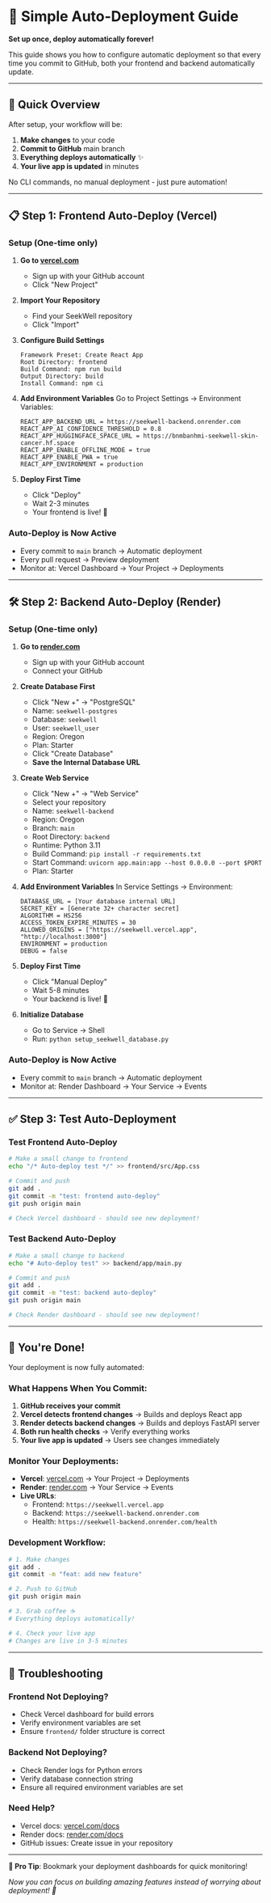 # 🚀 Simple Auto-Deployment Guide

**Set up once, deploy automatically forever!**

This guide shows you how to configure automatic deployment so that every time you commit to GitHub, both your frontend and backend automatically update.

---

## 🎯 **Quick Overview**

After setup, your workflow will be:
1. **Make changes** to your code
2. **Commit to GitHub** main branch  
3. **Everything deploys automatically** ✨
4. **Your live app is updated** in minutes

No CLI commands, no manual deployment - just pure automation!

---

## 📋 **Step 1: Frontend Auto-Deploy (Vercel)**

### **Setup (One-time only)**

1. **Go to [vercel.com](https://vercel.com)**
   - Sign up with your GitHub account
   - Click "New Project"

2. **Import Your Repository**
   - Find your SeekWell repository
   - Click "Import"

3. **Configure Build Settings**
   ```
   Framework Preset: Create React App
   Root Directory: frontend
   Build Command: npm run build  
   Output Directory: build
   Install Command: npm ci
   ```

4. **Add Environment Variables**
   Go to Project Settings → Environment Variables:
   ```
   REACT_APP_BACKEND_URL = https://seekwell-backend.onrender.com
   REACT_APP_AI_CONFIDENCE_THRESHOLD = 0.8
   REACT_APP_HUGGINGFACE_SPACE_URL = https://bnmbanhmi-seekwell-skin-cancer.hf.space
   REACT_APP_ENABLE_OFFLINE_MODE = true
   REACT_APP_ENABLE_PWA = true
   REACT_APP_ENVIRONMENT = production
   ```

5. **Deploy First Time**
   - Click "Deploy"
   - Wait 2-3 minutes
   - Your frontend is live! 🎉

### **Auto-Deploy is Now Active**
- Every commit to `main` branch → Automatic deployment
- Every pull request → Preview deployment
- Monitor at: Vercel Dashboard → Your Project → Deployments

---

## 🛠️ **Step 2: Backend Auto-Deploy (Render)**

### **Setup (One-time only)**

1. **Go to [render.com](https://render.com)**
   - Sign up with your GitHub account
   - Connect your GitHub

2. **Create Database First**
   - Click "New +" → "PostgreSQL"
   - Name: `seekwell-postgres`
   - Database: `seekwell`
   - User: `seekwell_user`
   - Region: Oregon
   - Plan: Starter
   - Click "Create Database"
   - **Save the Internal Database URL**

3. **Create Web Service**
   - Click "New +" → "Web Service"
   - Select your repository
   - Name: `seekwell-backend`
   - Region: Oregon
   - Branch: `main`
   - Root Directory: `backend`
   - Runtime: Python 3.11
   - Build Command: `pip install -r requirements.txt`
   - Start Command: `uvicorn app.main:app --host 0.0.0.0 --port $PORT`
   - Plan: Starter

4. **Add Environment Variables**
   In Service Settings → Environment:
   ```
   DATABASE_URL = [Your database internal URL]
   SECRET_KEY = [Generate 32+ character secret]
   ALGORITHM = HS256
   ACCESS_TOKEN_EXPIRE_MINUTES = 30
   ALLOWED_ORIGINS = ["https://seekwell.vercel.app", "http://localhost:3000"]
   ENVIRONMENT = production
   DEBUG = false
   ```

5. **Deploy First Time**
   - Click "Manual Deploy"
   - Wait 5-8 minutes
   - Your backend is live! 🎉

6. **Initialize Database**
   - Go to Service → Shell
   - Run: `python setup_seekwell_database.py`

### **Auto-Deploy is Now Active**
- Every commit to `main` branch → Automatic deployment
- Monitor at: Render Dashboard → Your Service → Events

---

## ✅ **Step 3: Test Auto-Deployment**

### **Test Frontend Auto-Deploy**
```bash
# Make a small change to frontend
echo "/* Auto-deploy test */" >> frontend/src/App.css

# Commit and push
git add .
git commit -m "test: frontend auto-deploy"
git push origin main

# Check Vercel dashboard - should see new deployment!
```

### **Test Backend Auto-Deploy**  
```bash
# Make a small change to backend
echo "# Auto-deploy test" >> backend/app/main.py

# Commit and push  
git add .
git commit -m "test: backend auto-deploy"
git push origin main

# Check Render dashboard - should see new deployment!
```

---

## 🎉 **You're Done!**

Your deployment is now fully automated:

### **What Happens When You Commit:**
1. **GitHub receives your commit**
2. **Vercel detects frontend changes** → Builds and deploys React app
3. **Render detects backend changes** → Builds and deploys FastAPI server
4. **Both run health checks** → Verify everything works
5. **Your live app is updated** → Users see changes immediately

### **Monitor Your Deployments:**
- **Vercel**: [vercel.com](https://vercel.com) → Your Project → Deployments
- **Render**: [render.com](https://render.com) → Your Service → Events
- **Live URLs**: 
  - Frontend: `https://seekwell.vercel.app`
  - Backend: `https://seekwell-backend.onrender.com`
  - Health: `https://seekwell-backend.onrender.com/health`

### **Development Workflow:**
```bash
# 1. Make changes
git add .
git commit -m "feat: add new feature"

# 2. Push to GitHub  
git push origin main

# 3. Grab coffee ☕
# Everything deploys automatically!

# 4. Check your live app
# Changes are live in 3-5 minutes
```

---

## 🚨 **Troubleshooting**

### **Frontend Not Deploying?**
- Check Vercel dashboard for build errors
- Verify environment variables are set
- Ensure `frontend/` folder structure is correct

### **Backend Not Deploying?**
- Check Render logs for Python errors
- Verify database connection string
- Ensure all required environment variables are set

### **Need Help?**
- Vercel docs: [vercel.com/docs](https://vercel.com/docs)
- Render docs: [render.com/docs](https://render.com/docs)
- GitHub issues: Create issue in your repository

---

**🎯 Pro Tip**: Bookmark your deployment dashboards for quick monitoring!

*Now you can focus on building amazing features instead of worrying about deployment! 🚀*

